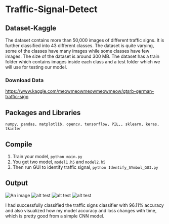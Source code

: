 # Traffic-Signal-Detect

## Dataset-Kaggle
The dataset contains more than 50,000 images of different traffic signs. It is further classified into 43 different classes. The dataset is quite varying, some of the classes have many images while some classes have few images. The size of the dataset is around 300 MB. The dataset has a train folder which contains images inside each class and a test folder which we will use for testing our model.

### Download Data
https://www.kaggle.com/meowmeowmeowmeowmeow/gtsrb-german-traffic-sign

## Packages and Libraries
```numpy, pandas, matplotlib, opencv, tensorflow, PIL,, sklearn, keras, tkinter```

## Compile
1. Train your model, ```python main.py```
2. You get two model, ```model1.h5``` and ```model2.h5```
3. Then run GUI to identify traffic signal, ```python Identify_SYmbol_GUI.py``` 

## Output
![An image](Screenshot/img1.png)<!-- .element height="50%" width="50%" -->  ![alt test](Screenshot/img2.png) ![alt test](Screenshot/img3.png)  ![alt test](Screenshot/img4.png)

I had successfully classified the traffic signs classifier with 96.11% accuracy and also visualized how my model accuracy and loss changes with time, which is pretty good from a simple CNN model.

